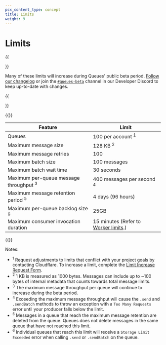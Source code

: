 ```yaml
---
pcx_content_type: concept
title: Limits
weight: 9
---
```


# Limits

{{<Aside type="note">}}

Many of these limits will increase during Queues' public beta period. [Follow our changelog](https://developers.cloudflare.com/queues/changelog/) or join the [`#queues-beta`](https://discord.gg/rrZXVVcKQF) channel in our Developer Discord to keep up-to-date with changes.

{{</Aside>}}

{{<table-wrap>}}

| Feature                                            | Limit                                   |
| -------------------------------------------------- | --------------------------------------- |
| Queues                                             | 100 per account <sup>1</sup>            |
| Maximum message size                               | 128 KB <sup>2</sup>                     |
| Maximum message retries                            | 100                                     |
| Maximum batch size                                 | 100 messages                            |
| Maximum batch wait time                            | 30 seconds                              |
| Maximum per-queue message throughput <sup>3</sup>  | 400 messages per second <sup>4</sup>    |
| Maximum message retention period <sup>5</sup>      | 4 days (96 hours)                       | 
| Maximum per-queue backlog size <sup>6</sup>        | 25GB                                    | 
| Maximum consumer invocation duration               | 15 minutes (Refer to [Worker limits](/workers/platform/limits/#cpu-runtime).)  | 


{{</table-wrap>}}

Notes:

* <sup>1</sup> Request adjustments to limits that conflict with your project goals by contacting Cloudflare. To increase a limit, complete the [Limit Increase Request Form](https://docs.google.com/forms/d/e/1FAIpQLSd_fwAVOboH9SlutMonzbhCxuuuOmiU1L_I5O2CFbXf_XXMRg/viewform).
* <sup>2</sup> 1 KB is measured as 1000 bytes. Messages can include up to ~100 bytes of internal metadata that counts towards total message limits.
* <sup>3</sup> The maximum message throughput per queue will continue to increase during the beta period.
* <sup>4</sup> Exceeding the maximum message throughput will cause the `.send` and `.sendBatch` methods to throw an exception with a `Too Many Requests` error until your producer falls below the limit.
* <sup>5</sup> Messages in a queue that reach the maximum message retention are deleted from the queue. Queues does not delete messages in the same queue that have not reached this limit.
* <sup>6</sup> Individual queues that reach this limit will receive a `Storage Limit Exceeded` error when calling `.send` or `.sendBatch` on the queue.
